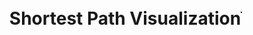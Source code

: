 <!DOCTYPE html>
<html>
<head>
  <title>Shortest Path Visualization</title>
  <style>
    body {
      display: flex;
      justify-content: center;
      align-items: center;
      height: 100vh;
      margin: 0;
    }
    #canvas {
      border: 1px solid #000000;
      background-image: url('SDmap.png');
      background-size: contain;
      background-repeat: no-repeat;
      background-position: center;
    }
  </style>
</head>
<body>
  <h1>Shortest Path Visualization</h1>
  <canvas id="canvas" width="1072" height="829"></canvas>
 <script>
 // Vertex class to represent each HTML element
 class Vertex {
   constructor(id, x, y) {
     this.id = id; // id of the vertex
     this.x = x; // x-coordinate of the vertex
     this.y = y; // y-coordinate of the vertex
     this.adjacent = []; // array to store adjacent vertices
   }
   // Function to add an adjacent vertex
   addAdjacent(vertex) {
     this.adjacent.push(vertex);
   }
 }
 // Graph class to hold all the vertices
 class Graph {
   constructor() {
     this.vertices = []; // array to store all vertices
     this.map = {}; // hash map to store vertices by their ids
   }
   // Function to add a vertex to the graph
   addVertex(vertex) {
     this.vertices.push(vertex);
     this.map[vertex.id] = vertex; // add vertex to the map
   }
 }
 // Function to calculate the Euclidean distance between two vertices
 function getDistance(v1, v2) {
   const dx = v1.x - v2.x;
   const dy = v1.y - v2.y;
   return Math.sqrt(dx * dx + dy * dy);
 }
 // Dijkstra's algorithm implementation
 function dijkstra(graph, startId) {
   const distances = {}; // object to store distances from start vertex to all other vertices
   const previous = {}; // object to store previous vertex in the shortest path
   const unvisited = new Set(); // set to store unvisited vertices
   // Initialize distances and previous objects
   graph.vertices.forEach((vertex) => {
     distances[vertex.id] = Infinity;
     previous[vertex.id] = null;
     unvisited.add(vertex.id);
   });
   distances[startId] = 0; // distance to start vertex is 0
   while (unvisited.size > 0) {
     let minId = null;
     // Find the unvisited vertex with the smallest distance
     unvisited.forEach((vertexId) => {
       if (minId === null || distances[vertexId] < distances[minId]) {
         minId = vertexId;
       }
     });
     unvisited.delete(minId); // remove the vertex from the unvisited set
     const current = graph.map[minId]; // use the map to access the vertex in constant time
     // Update distances and previous for each adjacent vertex
     current.adjacent.forEach((neighbor) => {
       const alt = distances[minId] + getDistance(current, neighbor);
       if (alt < distances[neighbor.id]) {
         distances[neighbor.id] = alt;
         previous[neighbor.id] = current.id;
       }
     });
   }
   return previous; // return the previous object
 }
 // Function to draw the shortest path on the canvas
 function drawShortestPath(graph, previous) {
   const canvas = document.getElementById("canvas");
   const ctx = canvas.getContext("2d");
   ctx.clearRect(0, 0, canvas.width, canvas.height); // clear the canvas
   // Draw all vertices as white circles
   graph.vertices.forEach((vertex) => {
     ctx.beginPath();
     ctx.arc(vertex.x, vertex.y, 10, 0, 2 * Math.PI);
     ctx.fillStyle = "#000000";
     ctx.fill();
     ctx.closePath();
   });
   // Draw the shortest path as a red line
   ctx.beginPath();
   ctx.strokeStyle = "#FF0000";
   ctx.lineWidth = 3;
   graph.vertices.forEach((vertex) => {
     let currentId = vertex.id;
     let nextId = previous[currentId];
     while (nextId !== null) {
       const current = graph.map[currentId]; // use the map to access the vertex in constant time
       const next = graph.map[nextId];
       ctx.moveTo(current.x, current.y);
       ctx.lineTo(next.x, next.y);
       currentId = nextId;
       nextId = previous[nextId];
     }
   });
   ctx.stroke();
   ctx.closePath();
 }
 // Function to handle the mouse down event
 function handleMouseDown(e) {
   const canvas = e.target;
   const rect = canvas.getBoundingClientRect();
   const mouseX = e.clientX - rect.left;
   const mouseY = e.clientY - rect.top;
   // Find the vertex that the user clicked on (if any)
   const vertex = graph.vertices.find((vertex) => {
     const dx = vertex.x - mouseX;
     const dy = vertex.y - mouseY;
     return dx * dx + dy * dy <= 100; // check if the click is within the vertex's radius
   });
   if (vertex) {
     // Store the selected vertex and the starting position of the line
     selectedVertex = vertex;
     lineStartX = vertex.x;
     lineStartY = vertex.y;
     // Add mouse move and mouse up event listeners
     canvas.addEventListener("mousemove", handleMouseMove);
     canvas.addEventListener("mouseup", handleMouseUp);
   }
 }
 // Function to handle the mouse move event
 function handleMouseMove(e) {
   const canvas = e.target;
   const rect = canvas.getBoundingClientRect();
   const mouseX = e.clientX - rect.left;
   const mouseY = e.clientY - rect.top;
   // Update the line end position
   lineEndX = mouseX;
   lineEndY = mouseY;
   // Redraw the canvas
   drawShortestPath(graph, previous);
   // Draw the temporary line from the selected vertex to the mouse position
   const ctx = canvas.getContext("2d");
   ctx.beginPath();
   ctx.strokeStyle = "#0000FF";
   ctx.lineWidth = 2;
   ctx.moveTo(lineStartX, lineStartY);
   ctx.lineTo(lineEndX, lineEndY);
   ctx.stroke();
   ctx.closePath();
 }
 // Function to handle the mouse up event
 function handleMouseUp(e) {
   const canvas = e.target;
   // Find the vertex that the user released the mouse on (if any)
   const vertex = graph.vertices.find((vertex) => {
     const dx = vertex.x - lineEndX;
     const dy = vertex.y - lineEndY;
     const distance = Math.sqrt(dx * dx + dy * dy);
     return distance <= 5; // check if the release point is within 5 pixels of the vertex
   });
   if (vertex) {
     // Connect the line to the snapped vertex
     selectedVertex.addAdjacent(vertex);
     vertex.addAdjacent(selectedVertex);
     // Disable further line dragging
     canvas.removeEventListener("mousemove", handleMouseMove);
     canvas.removeEventListener("mouseup", handleMouseUp);
   }
   // Redraw the canvas with the updated graph and line connection (if applicable)
   drawShortestPath(graph, previous);
 }
 // Create the graph
 const graph = new Graph();
 // Create vertices and add them to the graph
 const vertexA = new Vertex("A", 150, 100);
 const vertexB = new Vertex("B", 110, 200);
 const vertexC = new Vertex("C", 360, 500);
 const vertexD = new Vertex("D", 420, 420);
 graph.addVertex(vertexA);
 graph.addVertex(vertexB);
 graph.addVertex(vertexC);
 graph.addVertex(vertexD);
 // Connect the vertices
 vertexA.addAdjacent(vertexB);
 vertexA.addAdjacent(vertexC);
 vertexB.addAdjacent(vertexD);
 vertexC.addAdjacent(vertexD);
 // Initialize variables for line dragging
 let selectedVertex = null;
 let lineStartX = 0;
 let lineStartY = 0;
 let lineEndX = 0;
 let lineEndY = 0;
 // Calculate the shortest path
 const startId = "A";
 const previous = dijkstra(graph, startId);
 // Draw the shortest path on the canvas
 drawShortestPath(graph, previous);
 // Add mouse down event listener
 const canvas = document.getElementById("canvas");
 canvas.addEventListener("mousedown", handleMouseDown);
 </script>
</body>
</html>
